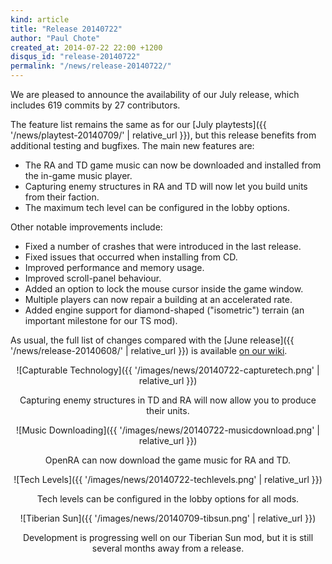 ```yaml
---
kind: article
title: "Release 20140722"
author: "Paul Chote"
created_at: 2014-07-22 22:00 +1200
disqus_id: "release-20140722"
permalink: "/news/release-20140722/"
---
```


We are pleased to announce the availability of our July release, which includes 619 commits by 27 contributors.

The feature list remains the same as for our [July playtests]({{ '/news/playtest-20140709/' | relative_url }}), but this release benefits from additional testing and bugfixes.  The main new features are:

- The RA and TD game music can now be downloaded and installed from the in-game music player.
- Capturing enemy structures in RA and TD will now let you build units from their faction.
- The maximum tech level can be configured in the lobby options.

Other notable improvements include:

- Fixed a number of crashes that were introduced in the last release.
- Fixed issues that occurred when installing from CD.
- Improved performance and memory usage.
- Improved scroll-panel behaviour.
- Added an option to lock the mouse cursor inside the game window.
- Multiple players can now repair a building at an accelerated rate.
- Added engine support for diamond-shaped ("isometric") terrain (an important milestone for our TS mod).

As usual, the full list of changes compared with the [June release]({{ '/news/release-20140608/' | relative_url }}) is available [on our wiki](http://wiki.openra.net/Changelog).

<div style="text-align:center" markdown="1">

![Capturable Technology]({{ '/images/news/20140722-capturetech.png' | relative_url }})

Capturing enemy structures in TD and RA will now allow you to produce their units.

![Music Downloading]({{ '/images/news/20140722-musicdownload.png' | relative_url }})

OpenRA can now download the game music for RA and TD.

![Tech Levels]({{ '/images/news/20140722-techlevels.png' | relative_url }})

Tech levels can be configured in the lobby options for all mods.

![Tiberian Sun]({{ '/images/news/20140709-tibsun.png' | relative_url }})

Development is progressing well on our Tiberian Sun mod, but it is still several months away from a release.

</div>